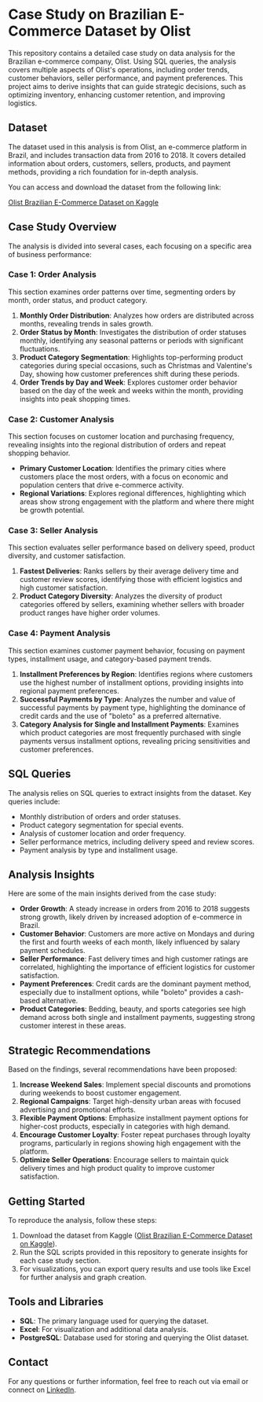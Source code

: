 # Case Study on Brazilian E-Commerce Dataset by Olist 

This repository contains a detailed case study on data analysis for the Brazilian e-commerce company, Olist. Using SQL queries, the analysis covers multiple aspects of Olist's operations, including order trends, customer behaviors, seller performance, and payment preferences. This project aims to derive insights that can guide strategic decisions, such as optimizing inventory, enhancing customer retention, and improving logistics.

## Dataset

The dataset used in this analysis is from Olist, an e-commerce platform in Brazil, and includes transaction data from 2016 to 2018. It covers detailed information about orders, customers, sellers, products, and payment methods, providing a rich foundation for in-depth analysis.

You can access and download the dataset from the following link:

[Olist Brazilian E-Commerce Dataset on Kaggle](https://www.kaggle.com/datasets/olistbr/brazilian-ecommerce?resource=download)

## Case Study Overview

The analysis is divided into several cases, each focusing on a specific area of business performance:

### Case 1: Order Analysis
This section examines order patterns over time, segmenting orders by month, order status, and product category.

1. **Monthly Order Distribution**: Analyzes how orders are distributed across months, revealing trends in sales growth.
2. **Order Status by Month**: Investigates the distribution of order statuses monthly, identifying any seasonal patterns or periods with significant fluctuations.
3. **Product Category Segmentation**: Highlights top-performing product categories during special occasions, such as Christmas and Valentine's Day, showing how customer preferences shift during these periods.
4. **Order Trends by Day and Week**: Explores customer order behavior based on the day of the week and weeks within the month, providing insights into peak shopping times.

### Case 2: Customer Analysis
This section focuses on customer location and purchasing frequency, revealing insights into the regional distribution of orders and repeat shopping behavior.

- **Primary Customer Location**: Identifies the primary cities where customers place the most orders, with a focus on economic and population centers that drive e-commerce activity.
- **Regional Variations**: Explores regional differences, highlighting which areas show strong engagement with the platform and where there might be growth potential.

### Case 3: Seller Analysis
This section evaluates seller performance based on delivery speed, product diversity, and customer satisfaction.

1. **Fastest Deliveries**: Ranks sellers by their average delivery time and customer review scores, identifying those with efficient logistics and high customer satisfaction.
2. **Product Category Diversity**: Analyzes the diversity of product categories offered by sellers, examining whether sellers with broader product ranges have higher order volumes.

### Case 4: Payment Analysis
This section examines customer payment behavior, focusing on payment types, installment usage, and category-based payment trends.

1. **Installment Preferences by Region**: Identifies regions where customers use the highest number of installment options, providing insights into regional payment preferences.
2. **Successful Payments by Type**: Analyzes the number and value of successful payments by payment type, highlighting the dominance of credit cards and the use of "boleto" as a preferred alternative.
3. **Category Analysis for Single and Installment Payments**: Examines which product categories are most frequently purchased with single payments versus installment options, revealing pricing sensitivities and customer preferences.

## SQL Queries

The analysis relies on SQL queries to extract insights from the dataset. Key queries include:

- Monthly distribution of orders and order statuses.
- Product category segmentation for special events.
- Analysis of customer location and order frequency.
- Seller performance metrics, including delivery speed and review scores.
- Payment analysis by type and installment usage.

## Analysis Insights

Here are some of the main insights derived from the case study:

- **Order Growth**: A steady increase in orders from 2016 to 2018 suggests strong growth, likely driven by increased adoption of e-commerce in Brazil.
- **Customer Behavior**: Customers are more active on Mondays and during the first and fourth weeks of each month, likely influenced by salary payment schedules.
- **Seller Performance**: Fast delivery times and high customer ratings are correlated, highlighting the importance of efficient logistics for customer satisfaction.
- **Payment Preferences**: Credit cards are the dominant payment method, especially due to installment options, while "boleto" provides a cash-based alternative.
- **Product Categories**: Bedding, beauty, and sports categories see high demand across both single and installment payments, suggesting strong customer interest in these areas.

## Strategic Recommendations

Based on the findings, several recommendations have been proposed:

1. **Increase Weekend Sales**: Implement special discounts and promotions during weekends to boost customer engagement.
2. **Regional Campaigns**: Target high-density urban areas with focused advertising and promotional efforts.
3. **Flexible Payment Options**: Emphasize installment payment options for higher-cost products, especially in categories with high demand.
4. **Encourage Customer Loyalty**: Foster repeat purchases through loyalty programs, particularly in regions showing high engagement with the platform.
5. **Optimize Seller Operations**: Encourage sellers to maintain quick delivery times and high product quality to improve customer satisfaction.

## Getting Started

To reproduce the analysis, follow these steps:

1. Download the dataset from Kaggle ([Olist Brazilian E-Commerce Dataset on Kaggle](https://www.kaggle.com/datasets/olistbr/brazilian-ecommerce?resource=download)).
2. Run the SQL scripts provided in this repository to generate insights for each case study section.
3. For visualizations, you can export query results and use tools like Excel for further analysis and graph creation.

## Tools and Libraries

- **SQL**: The primary language used for querying the dataset.
- **Excel**: For visualization and additional data analysis.
- **PostgreSQL**: Database used for storing and querying the Olist dataset.

## Contact

For any questions or further information, feel free to reach out via email or connect on [LinkedIn](https://linkedin.com/in/elifatasal).

